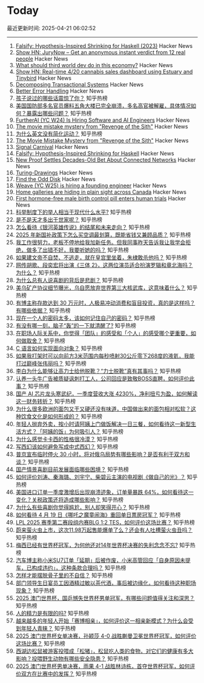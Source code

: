 # Today

最近更新时间: 2025-04-21 06:02:52

--- 
1. [Falsify: Hypothesis-Inspired Shrinking for Haskell (2023)](https://www.well-typed.com/blog/2023/04/falsify/) Hacker News
2. [Show HN: JuryNow – Get an anonymous instant verdict from 12 real people](https://jurynow.app/) Hacker News
3. [What should third world dev do in this economy?](https://news.ycombinator.com/item?id=43746782) Hacker News
4. [Show HN: Real-time 4/20 cannabis sales dashboard using Estuary and Tinybird](https://420.headset.io) Hacker News
5. [Decomposing Transactional Systems](https://transactional.blog/blog/2025-decomposing-transactional-systems) Hacker News
6. [Better Error Handling](https://meowbark.dev/Better-error-handling) Hacker News
7. [孩子说过的哪些话震惊了你？](https://www.zhihu.com/question/656902248) 知乎热榜
8. [美国国防部多名官员爆料五角大楼已完全崩溃，多名高官被解雇，具体情况如何？暴露出哪些问题？](https://www.zhihu.com/question/1897314613340628793) 知乎热榜
9. [FurtherAI (YC W24) Is Hiring Software and AI Engineers](https://www.ycombinator.com/companies/furtherai/jobs) Hacker News
10. [The movie mistake mystery from "Revenge of the Sith"](https://fxrant.blogspot.com/2025/04/the-movie-mistake-mystery-from-revenge.html) Hacker News
11. [为什么英文没有简化运动？](https://www.zhihu.com/question/15519131763) 知乎热榜
12. [The Movie Mistake Mystery from "Revenge of the Sith"](https://fxrant.blogspot.com/2025/04/the-movie-mistake-mystery-from-revenge.html) Hacker News
13. [Signal Carnival](https://www.quiss.org/signal_carnival/) Hacker News
14. [Falsify: Hypothesis-Inspired Shrinking for Haskell](https://www.well-typed.com/blog/2023/04/falsify/) Hacker News
15. [New Proof Settles Decades-Old Bet About Connected Networks](https://www.quantamagazine.org/new-proof-settles-decades-old-bet-about-connected-networks-20250418/) Hacker News
16. [Turing-Drawings](https://github.com/maximecb/Turing-Drawings) Hacker News
17. [Find the Odd Disk](https://colors2.alessandroroussel.com/) Hacker News
18. [Weave (YC W25) is hiring a founding engineer](https://www.ycombinator.com/companies/weave-3/jobs) Hacker News
19. [Home galleries are hiding in plain sight across Canada](https://www.cbc.ca/arts/home-galleries-are-hiding-in-plain-sight-across-canada-1.7503886) Hacker News
20. [First hormone-free male birth control pill enters human trials](https://scitechdaily.com/99-effective-first-hormone-free-male-birth-control-pill-enters-human-trials/) Hacker News
21. [科举制度下的举人相当于现代什么水平?](https://www.zhihu.com/question/543285952) 知乎热榜
22. [是不是天才多出于世家呢？](https://www.zhihu.com/question/385491060) 知乎热榜
23. [怎么看待《银河英雄传说》的结尾和未来走向？](https://www.zhihu.com/question/1894054177174429788) 知乎热榜
24. [2025 年新国补政策下怎么买空调最划算，既能省钱又兼顾品质？](https://www.zhihu.com/question/1896157251867244284) 知乎热榜
25. [我工作很努力，老板不停地给我加新任务。但我同事昨天告诉我让我学会拒绝，做多了出错不好，我要听她的吗？](https://www.zhihu.com/question/1894693208174335990) 知乎热榜
26. [如果建文帝不自焚、不逃走，就在皇宫里坐着，朱棣敢杀他吗？](https://www.zhihu.com/question/11999372713) 知乎热榜
27. [网传胡歌、段奕宏将出演《三体 2》，这两位演员适合扮演罗辑和章北海吗？为什么？](https://www.zhihu.com/question/1896129441538766645) 知乎热榜
28. [为什么总有人说喜剧的背后是悲剧？](https://www.zhihu.com/question/5585783621) 知乎热榜
29. [美乌矿产协议细节曝光，乌自愿放弃世界第三大核武库，这意味着什么？](https://www.zhihu.com/question/1896897736198022026) 知乎热榜
30. [有博主称存款达到 30 万元时，人极易冲动消费和盲目投资，真的是这样吗？有哪些依据？](https://www.zhihu.com/question/1897028991606550872) 知乎热榜
31. [现在一个人的密码太多，该如何记住自己的密码？](https://www.zhihu.com/question/445012954) 知乎热榜
32. [有没有哪一刻，脑子“轰”的一下就清醒了?](https://www.zhihu.com/question/429083755) 知乎热榜
33. [在职场人际关系中，你觉得「团队」的感受和「个人」的感受哪个更重要，如何做取舍？](https://www.zhihu.com/question/1896574288259150804) 知乎热榜
34. [C 语言如何实现面向对象？](https://www.zhihu.com/question/10113735007) 知乎热榜
35. [如果我打架时可以向前方3米范围内每秒喷射30公斤零下268度的液氦，我能打过巅峰张伟丽吗？](https://www.zhihu.com/question/1893318608395936163) 知乎热榜
36. [李白为什么能够让高力士给他脱靴？“力士脱靴”真有其事吗？](https://www.zhihu.com/question/316317572) 知乎热榜
37. [认养一头牛广告被质疑讽刺打工人，公司回应是致敬BOSS直聘，如何评价此事？](https://www.zhihu.com/question/1896165436770469495) 知乎热榜
38. [国产 AI 芯片龙头寒武纪，一季度营收大涨 4230%，净利扭亏为盈，如何解读这一财务转折？](https://www.zhihu.com/question/1896927865347502587) 知乎热榜
39. [为什么很多欧洲的面包又干又硬还没有味道，中国做出来的面包相对松软？这种饮食文化是如何形成的？](https://www.zhihu.com/question/1895488918331319781) 知乎热榜
40. [年轻人抛弃外卖，按小时请阿姨上门做饭解决一日三餐，如何看待这一新型生活方式？「阿姨的饭」为何吸引人？](https://www.zhihu.com/question/1896530518339719449) 知乎热榜
41. [为什么感觉卡卡西的性格很冷漠？](https://www.zhihu.com/question/414705001) 知乎热榜
42. [写西幻该如何避免写成中式西幻？](https://www.zhihu.com/question/1895120035707609652) 知乎热榜
43. [普京宣布临时停火 30 小时，将对俄乌局势有哪些影响？是否有利于双方和谈？](https://www.zhihu.com/question/1897050910733070664) 知乎热榜
44. [国产情景喜剧目前发展面临哪些困境？](https://www.zhihu.com/question/548651379) 知乎热榜
45. [如何评价刘涛、秦海璐、刘宇宁、柴碧云主演的电视剧《做自己的光》？](https://www.zhihu.com/question/612537994) 知乎热榜
46. [美国进口订单一季度激增后出现崩溃迹象，订单量暴跌 64%，如何看待这一变化？关税政策还将造成哪些影响？](https://www.zhihu.com/question/1895759384287614462) 知乎热榜
47. [为什么有些喜剧你觉得尴尬，别人却笑得开心？](https://www.zhihu.com/question/1895257996147274718) 知乎热榜
48. [如何看待 4 月 19 日《哪吒之魔童闹海》重回单日票房冠军？](https://www.zhihu.com/question/1897100503999038281) 知乎热榜
49. [LPL 2025 赛季第二赛段组内赛BLG 1:2 TES，如何评价这场比赛？](https://www.zhihu.com/question/1897334435847836713) 知乎热榜
50. [蔚来萤火虫上市，这次11.98万起售能爆单了么？还会有人吐槽萤火虫丑吗？](https://www.zhihu.com/question/1897034381404635674) 知乎热榜
51. [梅西已经有世界杯冠军，为何他还对14年世界杯决赛的失利念念不忘?](https://www.zhihu.com/question/1896663699822978704) 知乎热榜
52. [汽车博主称小米SU7订单「延期」后被作废，小米高管回应「自身原因未提车，已构成违约」，这种条款合理吗？](https://www.zhihu.com/question/1896285158291780054) 知乎热榜
53. [怎样才能摆脱骨子里的不自信？](https://www.zhihu.com/question/327333707) 知乎热榜
54. [部门领导生日宴员工因酒精过敏以茶代酒，事后被边缘化，如何看待这种职场现象？](https://www.zhihu.com/question/1896584057556559424) 知乎热榜
55. [2025 澳门世界杯，国乒憾失世界杯男单冠军，有哪些问题值得关注和深思？](https://www.zhihu.com/question/1897403105114546242) 知乎热榜
56. [人的精力是有限的吗?](https://www.zhihu.com/question/22592222) 知乎热榜
57. [越来越多的年轻人开始「赛博相亲」，如何评价这一相亲新模式？为什么会受到年轻人青睐？](https://www.zhihu.com/question/1896927799123599732) 知乎热榜
58. [2025 澳门世界杯女单决赛，孙颖莎 4-0 战胜蒯曼卫冕世界杯冠军，如何评价这场比赛？](https://www.zhihu.com/question/1897317851846648448) 知乎热榜
59. [西湖边松鼠被游客投喂成「松猪」，松鼠吃人类的食物，对它们的健康有多大影响？投喂野生动物有哪些安全隐患？](https://www.zhihu.com/question/1896577976344213449) 知乎热榜
60. [2025 澳门世界杯男单决赛，雨果 4-1 战胜林诗栋，首夺世界杯冠军，如何评价双方在比赛中的发挥？](https://www.zhihu.com/question/1897326482793142122) 知乎热榜

